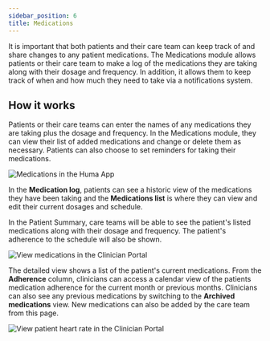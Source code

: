 ```yaml
---
sidebar_position: 6
title: Medications 
---
```


It is important that both patients and their care team can keep track of and share changes to any patient medications. The Medications module allows patients or their care team to make a log of the medications they are taking along with their dosage and frequency. In addition, it allows them to keep track of when and how much they need to take via a notifications system.

## How it works

Patients or their care teams can enter the names of any medications they are taking plus the dosage and frequency. In the Medications module, they can view their list of added medications and change or delete them as necessary. Patients can also choose to set reminders for taking their medications.

![Medications in the Huma App](./assets/medications.png)

In the **Medication log**, patients can see a historic view of the medications they have been taking and the **Medications list** is where they can view and edit their current dosages and schedule.

In the Patient Summary, care teams will be able to see the patient's listed medications along with their dosage and frequency. The patient's adherence to the schedule will also be shown.

![View medications in the Clinician Portal](./assets/cp-patient-summary-medications.png)

The detailed view shows a list of the patient's current medications. From the **Adherence** column, clinicians can access a calendar view of the patients medication adherence for the current month or previous months. Clinicians can also see any previous medications by switching to the **Archived medications** view. New medications can also be added by the care team from this page.

![View patient heart rate in the Clinician Portal](./assets/cp-module-details-medications.png)

